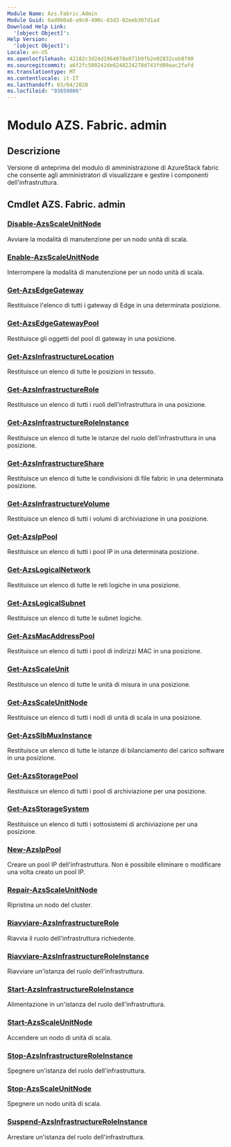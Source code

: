 ```yaml
---
Module Name: Azs.Fabric.Admin
Module Guid: 6ad9b0a0-a9c0-490c-83d3-02eeb307d1ad
Download Help Link:
  '[object Object]': 
Help Version:
  '[object Object]': 
Locale: en-US
ms.openlocfilehash: 42182c3d24d1964078e071b9fb2e02832ceb8f80
ms.sourcegitcommit: a6f2fc500242de6248224278d743fd09aac2fafd
ms.translationtype: MT
ms.contentlocale: it-IT
ms.lasthandoff: 03/04/2020
ms.locfileid: "93859006"
---
```

# Modulo AZS. Fabric. admin
## Descrizione
Versione di anteprima del modulo di amministrazione di AzureStack fabric che consente agli amministratori di visualizzare e gestire i componenti dell'infrastruttura.  
## Cmdlet AZS. Fabric. admin
### [Disable-AzsScaleUnitNode](Disable-AzsScaleUnitNode.md)
Avviare la modalità di manutenzione per un nodo unità di scala.

### [Enable-AzsScaleUnitNode](Enable-AzsScaleUnitNode.md)
Interrompere la modalità di manutenzione per un nodo unità di scala.

### [Get-AzsEdgeGateway](Get-AzsEdgeGateway.md)
Restituisce l'elenco di tutti i gateway di Edge in una determinata posizione.

### [Get-AzsEdgeGatewayPool](Get-AzsEdgeGatewayPool.md)
Restituisce gli oggetti del pool di gateway in una posizione.

### [Get-AzsInfrastructureLocation](Get-AzsInfrastructureLocation.md)
Restituisce un elenco di tutte le posizioni in tessuto.

### [Get-AzsInfrastructureRole](Get-AzsInfrastructureRole.md)
Restituisce un elenco di tutti i ruoli dell'infrastruttura in una posizione.

### [Get-AzsInfrastructureRoleInstance](Get-AzsInfrastructureRoleInstance.md)
Restituisce un elenco di tutte le istanze del ruolo dell'infrastruttura in una posizione.

### [Get-AzsInfrastructureShare](Get-AzsInfrastructureShare.md)
Restituisce un elenco di tutte le condivisioni di file fabric in una determinata posizione.

### [Get-AzsInfrastructureVolume](Get-AzsInfrastructureVolume.md)
Restituisce un elenco di tutti i volumi di archiviazione in una posizione.

### [Get-AzsIpPool](Get-AzsIpPool.md)
Restituisce un elenco di tutti i pool IP in una determinata posizione.

### [Get-AzsLogicalNetwork](Get-AzsLogicalNetwork.md)
Restituisce un elenco di tutte le reti logiche in una posizione.

### [Get-AzsLogicalSubnet](Get-AzsLogicalSubnet.md)
Restituisce un elenco di tutte le subnet logiche.

### [Get-AzsMacAddressPool](Get-AzsMacAddressPool.md)
Restituisce un elenco di tutti i pool di indirizzi MAC in una posizione.

### [Get-AzsScaleUnit](Get-AzsScaleUnit.md)
Restituisce un elenco di tutte le unità di misura in una posizione.

### [Get-AzsScaleUnitNode](Get-AzsScaleUnitNode.md)
Restituisce un elenco di tutti i nodi di unità di scala in una posizione.

### [Get-AzsSlbMuxInstance](Get-AzsSlbMuxInstance.md)
Restituisce un elenco di tutte le istanze di bilanciamento del carico software in una posizione.

### [Get-AzsStoragePool](Get-AzsStoragePool.md)
Restituisce un elenco di tutti i pool di archiviazione per una posizione.

### [Get-AzsStorageSystem](Get-AzsStorageSystem.md)
Restituisce un elenco di tutti i sottosistemi di archiviazione per una posizione.

### [New-AzsIpPool](New-AzsIpPool.md)
Creare un pool IP dell'infrastruttura. Non è possibile eliminare o modificare una volta creato un pool IP.

### [Repair-AzsScaleUnitNode](Repair-AzsScaleUnitNode.md)
Ripristina un nodo del cluster.

### [Riavviare-AzsInfrastructureRole](Restart-AzsInfrastructureRole.md)
Riavvia il ruolo dell'infrastruttura richiedente.

### [Riavviare-AzsInfrastructureRoleInstance](Restart-AzsInfrastructureRoleInstance.md)
Riavviare un'istanza del ruolo dell'infrastruttura.

### [Start-AzsInfrastructureRoleInstance](Start-AzsInfrastructureRoleInstance.md)
Alimentazione in un'istanza del ruolo dell'infrastruttura.

### [Start-AzsScaleUnitNode](Start-AzsScaleUnitNode.md)
Accendere un nodo di unità di scala.

### [Stop-AzsInfrastructureRoleInstance](Stop-AzsInfrastructureRoleInstance.md)
Spegnere un'istanza del ruolo dell'infrastruttura.

### [Stop-AzsScaleUnitNode](Stop-AzsScaleUnitNode.md)
Spegnere un nodo unità di scala.

### [Suspend-AzsInfrastructureRoleInstance](Suspend-AzsInfrastructureRoleInstance.md)
Arrestare un'istanza del ruolo dell'infrastruttura.

